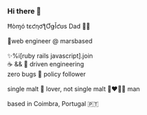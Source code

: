 ### Hi there 👋

Ħòɱó tɛƈƞơƪƠǥǏƈʊs Dad 👨‍👧<br>
<br>
🚀web engineer @ marsbased<br>
<br>
✨%i[ruby rails javascript].join<br>
☕️ && 🍰 driven engineering<br>
zero bugs 🤯 policy follower<br>
<br>
single malt 🥃 lover, not single malt 👩‍❤️‍💋‍👨 man<br>
<br>
based in Coimbra, Portugal 🇵🇹 

<!--
**tOOnPT/tOOnPT** is a ✨ _special_ ✨ repository because its `README.md` (this file) appears on your GitHub profile.

Here are some ideas to get you started:

- 🔭 I’m currently working on ...
- 🌱 I’m currently learning ...
- 👯 I’m looking to collaborate on ...
- 🤔 I’m looking for help with ...
- 💬 Ask me about ...
- 📫 How to reach me: ...
- 😄 Pronouns: ...
- ⚡ Fun fact: ...
-->

